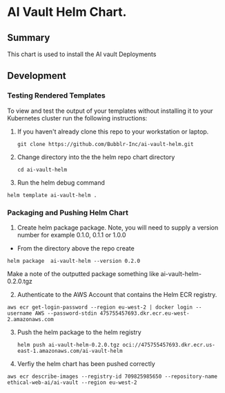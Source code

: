 # AI Vault Helm Chart.
## Summary
This chart is used to install the AI vault Deployments

## Development
### Testing Rendered Templates

To view and test the output of your templates without installing it to your Kubernetes cluster run the following instructions:

1. If you haven't already clone this repo to your workstation or laptop.
   ```
   git clone https://github.com/Bubblr-Inc/ai-vault-helm.git
   ```
2. Change directory into the the helm repo chart directory
   ```
   cd ai-vault-helm
   ```
3. Run the helm debug command
```
helm template ai-vault-helm .
```

### Packaging and Pushing Helm Chart
1. Create helm package package.
   Note, you will need to supply a version number for example 0.1.0, 0.1.1 or 1.0.0
-  From the directory above the repo create 
```
helm package  ai-vault-helm --version 0.2.0
```
Make a note of the outputted package something like ai-vault-helm-0.2.0.tgz

2. Authenticate to the AWS Account that contains the Helm ECR registry.

```
aws ecr get-login-password --region eu-west-2 | docker login --username AWS --password-stdin 475755457693.dkr.ecr.eu-west-2.amazonaws.com
```

3. Push the helm package to the helm registry
   ```
   helm push ai-vault-helm-0.2.0.tgz oci://475755457693.dkr.ecr.us-east-1.amazonaws.com/ai-vault-helm
   ```

5. Verfiy the helm chart has been pushed correctly
```
aws ecr describe-images --registry-id 709825985650 --repository-name ethical-web-ai/ai-vault --region eu-west-2
```

